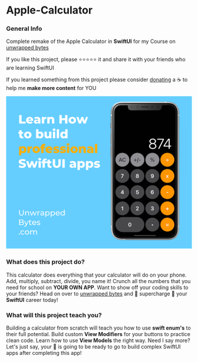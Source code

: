 # Apple-Calculator

### General Info
Complete remake of the Apple Calculator in **SwiftUI** for my Course on [unwrapped bytes](https://unwrappedbytes.com/)

If you like this project, please ⭐⭐⭐⭐⭐ it and share it with your friends who are learning SwiftUI

If you learned something from this project please consider [donating](https://www.buymeacoffee.com/BradyMurphy) a ☕ to help me **make more content** for YOU

![Main-Banner-Image](https://github.com/Bradysm/Apple-Calculator/blob/master/imgs/Calculator2X.png?raw=true)

### What does this project do?
This calculator does everything that your calculator will do on your phone. Add, multiply, subtract, divide, you name it! Crunch all the numbers that you need for school on **YOUR OWN APP**. Want to show off your coding skills to your friends? Head on over to [unwrapped bytes](https://unwrappedbytes.com/) and 🚀 supercharge 🚀 your **SwiftUI** career today! 

### What will this project teach you?
Building a calculator from scratch will teach you how to use **swift enum's** to their full potential. Build custom **View Modifiers** for your buttons to practice clean code. Learn how to use **View Models** the right way. Need I say more? Let's just say, your 🧠 is going to be ready to go to build complex SwiftUI apps after completing this app!
